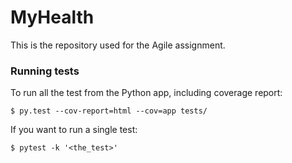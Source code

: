 # MyHealth

This is the repository used for the Agile assignment.

### Running tests

To run all the test from the Python app, including coverage report:

    $ py.test --cov-report=html --cov=app tests/ 

If you want to run a single test:

    $ pytest -k '<the_test>'